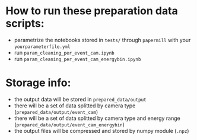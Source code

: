 # How to run these preparation data scripts:

- parametrize the notebooks stored in `tests/` through `papermill` with your `yourparameterfile.yml`
- run `param_cleaning_per_event_cam.ipynb`
- run `param_cleaning_per_event_cam_energybin.ipynb`

# Storage info:

- the output data will be stored in `prepared_data/output`
- there will be a set of data splitted by camera type (`prepared_data/output/event_cam`)
- there will be a set of data splitted by camera type and energy range (`prepared_data/output/event_cam_energybin`)
- the  output files will be compressed and stored by numpy module (`.npz`)